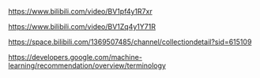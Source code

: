 https://www.bilibili.com/video/BV1pf4y1R7xr

https://www.bilibili.com/video/BV1Zq4y1Y71R

https://space.bilibili.com/1369507485/channel/collectiondetail?sid=615109

https://developers.google.com/machine-learning/recommendation/overview/terminology
